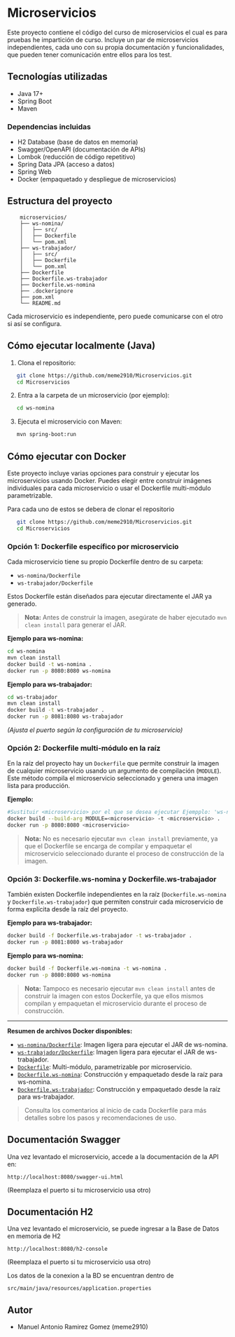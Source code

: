 # Microservicios

Este proyecto contiene el código del curso de microservicios el cual es para pruebas he impartición de curso. Incluye un par de microservicios independientes, cada uno con su propia documentación y funcionalidades, que pueden tener comunicación entre ellos para los test.

## Tecnologías utilizadas

- Java 17+
- Spring Boot
- Maven

### Dependencias incluidas

- H2 Database (base de datos en memoria)
- Swagger/OpenAPI (documentación de APIs)
- Lombok (reducción de código repetitivo)
- Spring Data JPA (acceso a datos)
- Spring Web
- Docker (empaquetado y despliegue de microservicios)

## Estructura del proyecto
```
    microservicios/
    ├── ws-nomina/
    │   ├── src/
    │   ├── Dockerfile
    │   └── pom.xml
    ├── ws-trabajador/
    │   ├── src/
    │   ├── Dockerfile
    │   └── pom.xml
    ├── Dockerfile
    ├── Dockerfile.ws-trabajador
    ├── Dockerfile.ws-nomina
    ├── .dockerignore
    ├── pom.xml
    └── README.md
```
Cada microservicio es independiente, pero puede comunicarse con el otro si así se configura.

## Cómo ejecutar localmente (Java)

1. Clona el repositorio:
```sh
   git clone https://github.com/meme2910/Microservicios.git
   cd Microservicios
```
2. Entra a la carpeta de un microservicio (por ejemplo):
```sh
   cd ws-nomina
```
3. Ejecuta el microservicio con Maven:
```sh
   mvn spring-boot:run
```

## Cómo ejecutar con Docker

Este proyecto incluye varias opciones para construir y ejecutar los microservicios usando Docker. Puedes elegir entre construir imágenes individuales para cada microservicio o usar el Dockerfile multi-módulo parametrizable.

Para cada uno de estos se debera de clonar el repositorio
```sh
   git clone https://github.com/meme2910/Microservicios.git
   cd Microservicios
```

### Opción 1: Dockerfile específico por microservicio

Cada microservicio tiene su propio Dockerfile dentro de su carpeta:

- `ws-nomina/Dockerfile`
- `ws-trabajador/Dockerfile`

Estos Dockerfile están diseñados para ejecutar directamente el JAR ya generado.

> **Nota:** Antes de construir la imagen, asegúrate de haber ejecutado `mvn clean install` para generar el JAR.

**Ejemplo para ws-nomina:**
```sh
cd ws-nomina
mvn clean install
docker build -t ws-nomina .
docker run -p 8080:8080 ws-nomina
```

**Ejemplo para ws-trabajador:**
```sh
cd ws-trabajador
mvn clean install
docker build -t ws-trabajador .
docker run -p 8081:8080 ws-trabajador
```
*(Ajusta el puerto según la configuración de tu microservicio)*

### Opción 2: Dockerfile multi-módulo en la raíz

En la raíz del proyecto hay un `Dockerfile` que permite construir la imagen de cualquier microservicio usando un argumento de compilación (`MODULE`). Este método compila el microservicio seleccionado y genera una imagen lista para producción.

**Ejemplo:**
```sh
#Sustituir <microservicio> por el que se desea ejecutar Ejempplo: 'ws-nomina' o 'ws-trabajador'
docker build --build-arg MODULE=<microservicio> -t <microservicio> .
docker run -p 8080:8080 <microservicio>
```

> **Nota:** No es necesario ejecutar `mvn clean install` previamente, ya que el Dockerfile se encarga de compilar y empaquetar el microservicio seleccionado durante el proceso de construcción de la imagen.

### Opción 3: Dockerfile.ws-nomina y Dockerfile.ws-trabajador

También existen Dockerfile independientes en la raíz (`Dockerfile.ws-nomina` y `Dockerfile.ws-trabajador`) que permiten construir cada microservicio de forma explícita desde la raíz del proyecto.

**Ejemplo para ws-trabajador:**
```sh
docker build -f Dockerfile.ws-trabajador -t ws-trabajador .
docker run -p 8081:8080 ws-trabajador
```

**Ejemplo para ws-nomina:**
```sh
docker build -f Dockerfile.ws-nomina -t ws-nomina .
docker run -p 8080:8080 ws-nomina
```
> **Nota:** Tampoco es necesario ejecutar `mvn clean install` antes de construir la imagen con estos Dockerfile, ya que ellos mismos compilan y empaquetan el microservicio durante el proceso de construcción.

---

**Resumen de archivos Docker disponibles:**

- [`ws-nomina/Dockerfile`](ws-nomina/Dockerfile): Imagen ligera para ejecutar el JAR de ws-nomina.
- [`ws-trabajador/Dockerfile`](ws-trabajador/Dockerfile): Imagen ligera para ejecutar el JAR de ws-trabajador.
- [`Dockerfile`](Dockerfile): Multi-módulo, parametrizable por microservicio.
- [`Dockerfile.ws-nomina`](Dockerfile.ws-nomina): Construcción y empaquetado desde la raíz para ws-nomina.
- [`Dockerfile.ws-trabajador`](Dockerfile.ws-trabajador): Construcción y empaquetado desde la raíz para ws-trabajador.

> Consulta los comentarios al inicio de cada Dockerfile para más detalles sobre los pasos y recomendaciones de uso.


## Documentación Swagger

Una vez levantado el microservicio, accede a la documentación de la API en:
```
http://localhost:8080/swagger-ui.html
```
(Reemplaza el puerto si tu microservicio usa otro)

## Documentación H2

Una vez levantado el microservicio, se puede ingresar a la Base de Datos en memoria de H2
```
http://localhost:8080/h2-console
```
(Reemplaza el puerto si tu microservicio usa otro)

Los datos de la conexion a la BD se encuentran dentro de 
```
src/main/java/resources/application.properties
```
## Autor

- Manuel Antonio Ramirez Gomez (meme2910)

